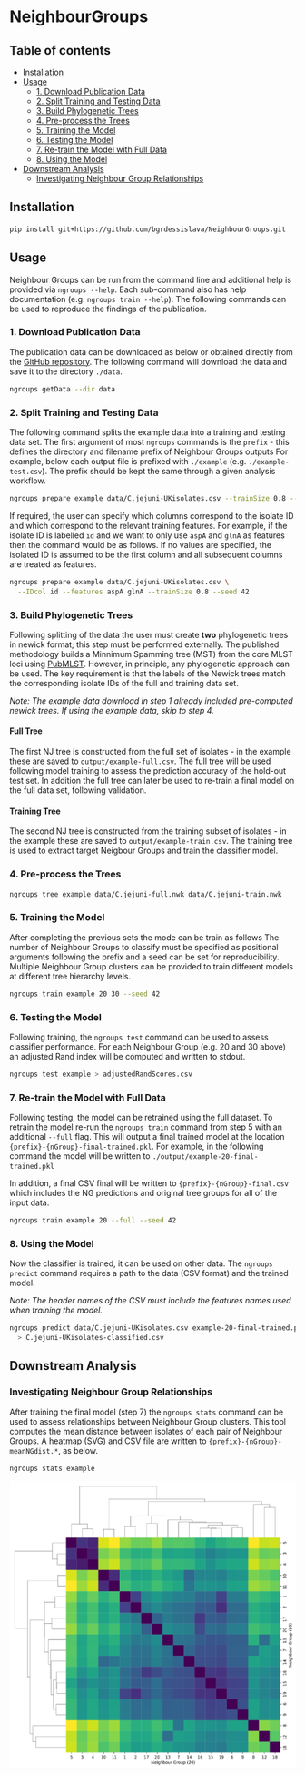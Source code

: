 # NeighbourGroups

## Table of contents

  * [Installation](#installation)
  * [Usage](#usage)
    * [1. Download Publication Data](#1-download-publication-data)
    * [2. Split Training and Testing Data](#2-split-training-and-testing-data)
    * [3. Build Phylogenetic Trees](#3-build-phylogenetic-tree)
    * [4. Pre-process the Trees](#4-pre-process-the-trees)
    * [5. Training the Model](#5-training-the-model)
    * [6. Testing the Model](#6-testing-the-model)
    * [7. Re-train the Model with Full Data](#7-re-train-the-model-with-full-data)
    * [8. Using the Model](#8-using-the-model)
  * [Downstream Analysis](#downstream-analysis)
    * [Investigating Neighbour Group Relationships](#investigating-neighbour-group-relationships)


## Installation

```bash
pip install git+https://github.com/bgrdessislava/NeighbourGroups.git
```

## Usage
Neighbour Groups can be run from the command line and additional help is provided via ```ngroups --help```.
Each sub-command also has help documentation (e.g. `ngroups train --help`).
The following commands can be used to reproduce the findings of the publication.

### 1. Download Publication Data
The publication data can be downloaded as below or obtained directly from the [GitHub repository](https://github.com/bgrdessislava/NeighbourGroups/tree/main/data).
The following command will download the data and save it to the directory `./data`.

```bash
ngroups getData --dir data
```

### 2. Split Training and Testing Data
The following command splits the example data into a training and testing data set.
The first argument of most `ngroups` commands is the `prefix` - this defines the directory and filename prefix of Neighbour Groups outputs
For example, below each output file is prefixed with `./example` (e.g. `./example-test.csv`).
The prefix should be kept the same through a given analysis workflow.

```bash
ngroups prepare example data/C.jejuni-UKisolates.csv --trainSize 0.8 --seed 42
```

If required, the user can specify which columns correspond to the isolate ID and which correspond to the relevant training features.
For example, if the isolate ID is labelled `id` and we want to only use `aspA` and `glnA` as features then the command would be as follows.
If no values are specified, the isolated ID is assumed to be the first column and all subsequent columns are treated as features.

```bash
ngroups prepare example data/C.jejuni-UKisolates.csv \
  --IDcol id --features aspA glnA --trainSize 0.8 --seed 42
```

### 3. Build Phylogenetic Trees
Following splitting of the data the user must create **two** phylogenetic trees in newick format; this step must be performed externally.
The published methodology builds a Minnimum Spamming tree (MST) from the core MLST loci using [PubMLST](https://pubmlst.org/).
However, in principle, any phylogenetic approach can be used.
The key requirement is that the labels of the Newick trees match the corresponding isolate IDs of the full and training data set.

*Note: The example data download in step 1 already included pre-computed newick trees. If using the example data, skip to step 4.*

#### Full Tree
The first NJ tree is constructed from the full set of isolates - in the example these are saved to ``output/example-full.csv``.
The full tree will be used following model training to assess the prediction accuracy of the hold-out test set.
In addition the full tree can later be used to re-train a final model on the full data set, following validation.

#### Training Tree
The second NJ tree is constructed from the training subset of isolates - in the example these are saved to ``output/example-train.csv``.
The training tree is used to extract target Neigbour Groups and train the classifier model.


### 4. Pre-process the Trees

```bash
ngroups tree example data/C.jejuni-full.nwk data/C.jejuni-train.nwk
```

### 5. Training the Model
After completing the previous sets the mode can be train as follows
The number of Neighbour Groups to classify must be specified as positional arguments following the prefix and a seed can be set for reproducibility.
Multiple Neighbour Group clusters can be provided to train different models at different tree hierarchy levels.

```bash
ngroups train example 20 30 --seed 42
```

### 6. Testing the Model
Following training, the `ngroups test` command can be used to assess classifier performance.
For each Neighbour Group (e.g. 20 and 30 above) an adjusted Rand index will be computed and written to stdout.

```bash
ngroups test example > adjustedRandScores.csv
```

### 7. Re-train the Model with Full Data
Following testing, the model can be retrained using the full dataset.
To retrain the model re-run the `ngroups train` command from step 5 with an additional `--full` flag.
This will output a final trained model at the location `{prefix}-{nGroup}-final-trained.pkl`.
For example, in the following command the model will be written to `./output/example-20-final-trained.pkl`

In addition, a final CSV final will be written to `{prefix}-{nGroup}-final.csv` which includes the NG predictions and original tree groups for all of the input data.

```bash
ngroups train example 20 --full --seed 42
```

### 8. Using the Model
Now the classifier is trained, it can be used on other data.
The `ngroups predict` command requires a path to the data (CSV format) and the trained model.

*Note: The header names of the CSV must include the features names used when training the model.*

```bash
ngroups predict data/C.jejuni-UKisolates.csv example-20-final-trained.pkl \
  > C.jejuni-UKisolates-classified.csv
```

## Downstream Analysis

### Investigating Neighbour Group Relationships
After training the final model (step 7) the `ngroups stats` command can be used to assess relationships between Neighbour Group clusters.
This tool computes the mean distance between isolates of each pair of Neighbour Groups.
A heatmap (SVG) and CSV file are written to `{prefix}-{nGroup}-meanNGdist.*`, as below.

```bash
ngroups stats example
```
![ngdist](./README_files/example-20-meanNGdist.svg)

